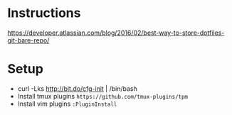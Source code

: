 # Instructions
https://developer.atlassian.com/blog/2016/02/best-way-to-store-dotfiles-git-bare-repo/

# Setup
* curl -Lks http://bit.do/cfg-init | /bin/bash
* Install tmux plugins `https://github.com/tmux-plugins/tpm`
* Install vim plugins `:PluginInstall`
